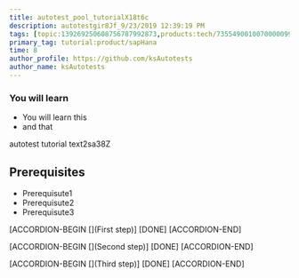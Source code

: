 ```yaml
---
title: autotest_pool_tutorialX18t6c
description: autotestgir8Jf_9/23/2019 12:39:19 PM
tags: [topic:139269250608756787992873,products:tech/73554900100700000996,tutorial:experience/advanced]
primary_tag: tutorial:product/sapHana
time: 8
author_profile: https://github.com/ksAutotests
author_name: ksAutotests
---
```

### You will learn
- You will learn this
- and that

autotest tutorial text2sa38Z

## Prerequisites
- Prerequisute1
- Prerequisute2
- Prerequisute3

[ACCORDION-BEGIN [](First step)]
[DONE]
[ACCORDION-END]

[ACCORDION-BEGIN [](Second step)]
[DONE]
[ACCORDION-END]

[ACCORDION-BEGIN [](Third step)]
[DONE]
[ACCORDION-END]

